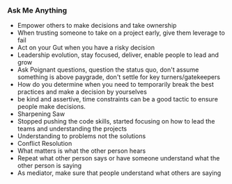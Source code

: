 ### Ask Me Anything
- Empower others to make decisions and take ownership
- When trusting someone to take on a project early, give them leverage to fail
- Act on your Gut when you have a risky decision
- Leadership evolution, stay focused, deliver, enable people to lead and grow
- Ask Poignant questions, question the status quo, don't assume something is above paygrade, don't settle for key turners/gatekeepers
- How do you determine when you need to temporarily break the best practices and make a decision by yourselves
 - be kind and assertive, time constraints can be a good tactic to ensure people make decisions. 
- Sharpening Saw
 - Stopped pushing the code skills, started focusing on how to lead the teams and understanding the projects
 - Understanding to problems not the solutions  
- Conflict Resolution
 - What matters is what the other person hears
 - Repeat what other person says or have someone understand what the other person is saying
 - As mediator, make sure that people understand what others are saying